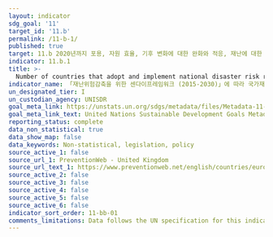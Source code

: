 ```yaml
---
layout: indicator
sdg_goal: '11'
target_id: '11.b'
permalink: /11-b-1/
published: true
target: 11.b 2020년까지 포용, 자원 효율, 기후 변화에 대한 완화와 적응, 재난에 대한 회복력을 위한 통합 정책 및 계획을 채택, 시행하는 도시와 거주지의 수를 대폭 확대하고, 2015-2030년 재난위험감소를 위한 센다이 프레임워크에 맞추어 모든 수준에서의 통합적인 재난위기관리를 구축하고 시행함
indicator: 11.b.1
title: >-
  Number of countries that adopt and implement national disaster risk reduction strategies in line with the Sendai Framework for Disaster Risk Reduction 2015-2030
indicator_name: 「재난위험감축을 위한 센다이프레임워크 (2015-2030)」에 따라 국가재난위험감축전략을 채택하고 이행하는 국가의 수
un_designated_tier: I
un_custodian_agency: UNISDR
goal_meta_link: https://unstats.un.org/sdgs/metadata/files/Metadata-11-0B-01.pdf
goal_meta_link_text: United Nations Sustainable Development Goals Metadata (PDF 4.0 MB)
reporting_status: complete
data_non_statistical: true
data_show_map: false
data_keywords: Non-statistical, legislation, policy
source_active_1: false
source_url_1: PreventionWeb - United Kingdom
source_url_text_1: https://www.preventionweb.net/english/countries/europe/gbr/
source_active_2: false
source_active_3: false
source_active_4: false
source_active_5: false
source_active_6: false
indicator_sort_order: 11-bb-01
comments_limitations: Data follows the UN specification for this indicator. This indicator has been identified in collaboration with topic experts.
---
```

